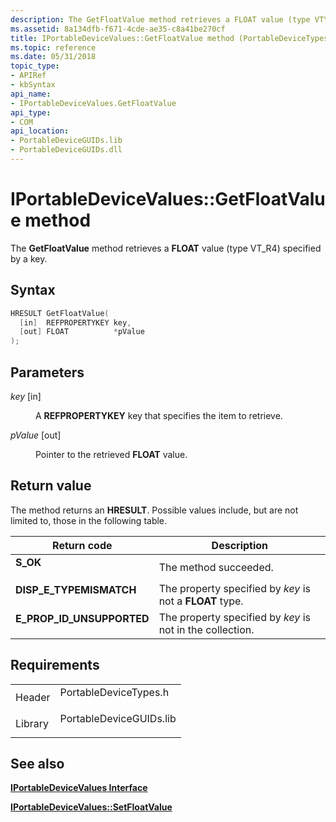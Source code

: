 ```yaml
---
description: The GetFloatValue method retrieves a FLOAT value (type VT\_R4) specified by a key.
ms.assetid: 8a134dfb-f671-4cde-ae35-c8a41be270cf
title: IPortableDeviceValues::GetFloatValue method (PortableDeviceTypes.h)
ms.topic: reference
ms.date: 05/31/2018
topic_type: 
- APIRef
- kbSyntax
api_name: 
- IPortableDeviceValues.GetFloatValue
api_type: 
- COM
api_location: 
- PortableDeviceGUIDs.lib
- PortableDeviceGUIDs.dll
---
```


# IPortableDeviceValues::GetFloatValue method

The **GetFloatValue** method retrieves a **FLOAT** value (type VT\_R4) specified by a key.

## Syntax


```C++
HRESULT GetFloatValue(
  [in]  REFPROPERTYKEY key,
  [out] FLOAT          *pValue
);
```



## Parameters

<dl> <dt>

*key* \[in\]
</dt> <dd>

A **REFPROPERTYKEY** key that specifies the item to retrieve.

</dd> <dt>

*pValue* \[out\]
</dt> <dd>

Pointer to the retrieved **FLOAT** value.

</dd> </dl>

## Return value

The method returns an **HRESULT**. Possible values include, but are not limited to, those in the following table.



| Return code                                                                                             | Description                                                          |
|---------------------------------------------------------------------------------------------------------|----------------------------------------------------------------------|
| <dl> <dt>**S\_OK**</dt> </dl>                    | The method succeeded.<br/>                                     |
| <dl> <dt>**DISP\_E\_TYPEMISMATCH**</dt> </dl>    | The property specified by *key* is not a **FLOAT** type.<br/>  |
| <dl> <dt>**E\_PROP\_ID\_UNSUPPORTED**</dt> </dl> | The property specified by *key* is not in the collection.<br/> |



 

## Requirements



|                    |                                                                                                    |
|--------------------|----------------------------------------------------------------------------------------------------|
| Header<br/>  | <dl> <dt>PortableDeviceTypes.h</dt> </dl>   |
| Library<br/> | <dl> <dt>PortableDeviceGUIDs.lib</dt> </dl> |



## See also

<dl> <dt>

[**IPortableDeviceValues Interface**](iportabledevicevalues.md)
</dt> <dt>

[**IPortableDeviceValues::SetFloatValue**](iportabledevicevalues-setfloatvalue.md)
</dt> </dl>

 

 




